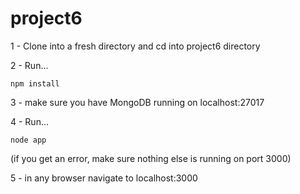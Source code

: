 # project6

1 - Clone into a fresh directory and cd into project6 directory

2 - Run...
```
npm install
```

3 - make sure you have MongoDB running on localhost:27017

4 - Run...
```
node app
```
(if you get an error, make sure nothing else is running on port 3000)

5 - in any browser navigate to localhost:3000
